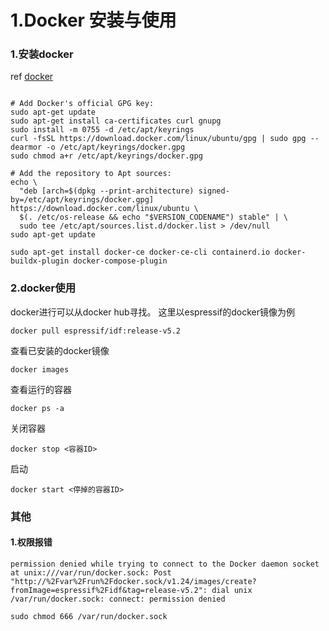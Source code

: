 # 1.Docker 安装与使用

### 1.安装docker

ref [docker](https://docs.docker.com/engine/install/ubuntu/)

```shell

# Add Docker's official GPG key:
sudo apt-get update
sudo apt-get install ca-certificates curl gnupg
sudo install -m 0755 -d /etc/apt/keyrings
curl -fsSL https://download.docker.com/linux/ubuntu/gpg | sudo gpg --dearmor -o /etc/apt/keyrings/docker.gpg
sudo chmod a+r /etc/apt/keyrings/docker.gpg

# Add the repository to Apt sources:
echo \
  "deb [arch=$(dpkg --print-architecture) signed-by=/etc/apt/keyrings/docker.gpg] https://download.docker.com/linux/ubuntu \
  $(. /etc/os-release && echo "$VERSION_CODENAME") stable" | \
  sudo tee /etc/apt/sources.list.d/docker.list > /dev/null
sudo apt-get update

sudo apt-get install docker-ce docker-ce-cli containerd.io docker-buildx-plugin docker-compose-plugin

```

### 2.docker使用
docker进行可以从docker hub寻找。
这里以espressif的docker镜像为例
```
docker pull espressif/idf:release-v5.2
```

查看已安装的docker镜像
```shell
docker images
```

查看运行的容器
```shell
docker ps -a
```

关闭容器
```shll
docker stop <容器ID>
```

启动
```shell
docker start <停掉的容器ID>
```



### 其他

#### 1.权限报错
```shell
permission denied while trying to connect to the Docker daemon socket at unix:///var/run/docker.sock: Post "http://%2Fvar%2Frun%2Fdocker.sock/v1.24/images/create?fromImage=espressif%2Fidf&tag=release-v5.2": dial unix /var/run/docker.sock: connect: permission denied
```

```shell
sudo chmod 666 /var/run/docker.sock
```